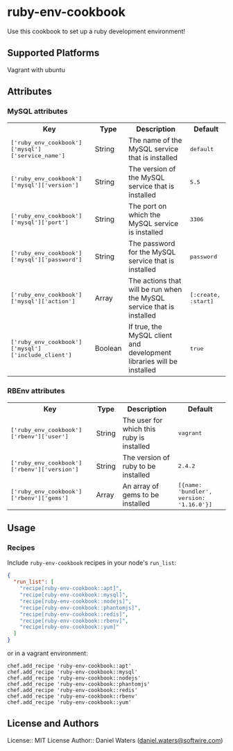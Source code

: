 # ruby-env-cookbook

Use this cookbook to set up a ruby development environment!

## Supported Platforms

Vagrant with ubuntu

## Attributes

### MySQL attributes

<table>
  <tr>
    <th>Key</th>
    <th>Type</th>
    <th>Description</th>
    <th>Default</th>
  </tr>
  <tr>
    <td><tt>['ruby_env_cookbook']['mysql']['service_name']</tt></td>
    <td>String</td>
    <td>The name of the MySQL service that is installed</td>
    <td><tt>default</tt></td>
  </tr>
  <tr>
    <td><tt>['ruby_env_cookbook']['mysql']['version']</tt></td>
    <td>String</td>
    <td>The version of the MySQL service that is installed</td>
    <td><tt>5.5</tt></td>
  </tr>
  <tr>
    <td><tt>['ruby_env_cookbook']['mysql']['port']</tt></td>
    <td>String</td>
    <td>The port on which the MySQL service is installed</td>
    <td><tt>3306</tt></td>
  </tr>
  <tr>
    <td><tt>['ruby_env_cookbook']['mysql']['password']</tt></td>
    <td>String</td>
    <td>The password for the MySQL service that is installed</td>
    <td><tt>password</tt></td>
  </tr>
  <tr>
    <td><tt>['ruby_env_cookbook']['mysql']['action']</tt></td>
    <td>Array</td>
    <td>The actions that will be run when the MySQL service that is installed</td>
    <td><tt>[:create, :start]</tt></td>
  </tr>
  <tr>
    <td><tt>['ruby_env_cookbook']['mysql']['include_client']</tt></td>
    <td>Boolean</td>
    <td>If true, the MySQL client and development libraries will be installed</td>
    <td><tt>true</tt></td>
  </tr>
</table>

### RBEnv attributes

<table>
  <tr>
    <th>Key</th>
    <th>Type</th>
    <th>Description</th>
    <th>Default</th>
  </tr>
  <tr>
    <td><tt>['ruby_env_cookbook']['rbenv']['user']</tt></td>
    <td>String</td>
    <td>The user for which this ruby is installed</td>
    <td><tt>vagrant</tt></td>
  </tr>
  <tr>
    <td><tt>['ruby_env_cookbook']['rbenv']['version']</tt></td>
    <td>String</td>
    <td>The version of ruby to be installed</td>
    <td><tt>2.4.2</tt></td>
  </tr>
  <tr>
    <td><tt>['ruby_env_cookbook']['rbenv']['gems']</tt></td>
    <td>Array</td>
    <td>An array of gems to be installed</td>
    <td><tt>[{name: 'bundler', version: '1.16.0'}]</tt></td>
  </tr>
</table>

## Usage

### Recipes

Include `ruby-env-cookbook` recipes in your node's `run_list`:

```json
{
  "run_list": [
    "recipe[ruby-env-cookbook::apt]",
    "recipe[ruby-env-cookbook::mysql]",
    "recipe[ruby-env-cookbook::nodejs]",
    "recipe[ruby-env-cookbook::phantomjs]",
    "recipe[ruby-env-cookbook::redis]",
    "recipe[ruby-env-cookbook::rbenv]",
    "recipe[ruby-env-cookbook::yum]"
  ]
}
```

or in a vagrant environment:
```
chef.add_recipe 'ruby-env-cookbook::apt'
chef.add_recipe 'ruby-env-cookbook::mysql'
chef.add_recipe 'ruby-env-cookbook::nodejs'
chef.add_recipe 'ruby-env-cookbook::phantomjs'
chef.add_recipe 'ruby-env-cookbook::redis'
chef.add_recipe 'ruby-env-cookbook::rbenv'
chef.add_recipe 'ruby-env-cookbook::yum'
```

## License and Authors

License:: MIT License
Author:: Daniel Waters (daniel.waters@softwire.com)
